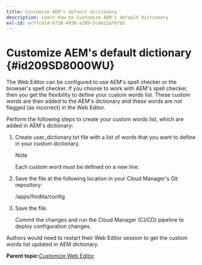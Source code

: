 ```yaml
---
title: Customize AEM's default dictionary
description: Learn how to Customize AEM's default dictionary
exl-id: ecffcd14-6728-4938-a209-5c4b12af6fbb
---
```

# Customize AEM's default dictionary {#id209SD8000WU}

The Web Editor can be configured to use AEM's spell checker or the browser's spell checker. If you choose to work with AEM's spell checker, then you get the flexibility to define your custom words list. These custom words are then added to the AEM's dictionary and these words are not flagged \(as incorrect\) in the Web Editor.

Perform the following steps to create your custom words list, which are added in AEM's dictionary:

1.  Create user\_dictionary.txt file with a list of words that you want to define in your custom dictionary.

    >[!NOTE]
    >
    > Each custom word must be defined on a new line.

1.  Save the file at the following location in your Cloud Manager's Git repository:

    /apps/fmdita/config

1.  Save the file.

    Commit the changes and run the Cloud Manager \(CI/CD\) pipeline to deploy configuration changes.


Authors would need to restart their Web Editor session to get the custom words list updated in AEM dictionary.

**Parent topic:**[Customize Web Editor](conf-web-editor.md)
